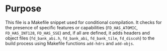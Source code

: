 # Purpose
This file is a Makefile snippet used for conditional compilation. It checks for the presence of specific features or capabilities (`FD_HAS_ATOMIC`, `FD_HAS_INT128`, `FD_HAS_SSE`) and, if all are defined, it adds headers and object files (`fd_bank_abi.h`, `fd_bank_abi`, `fd_bank_tile`, `fd_discoh`) to the build process using Makefile functions `add-hdrs` and `add-objs`.
